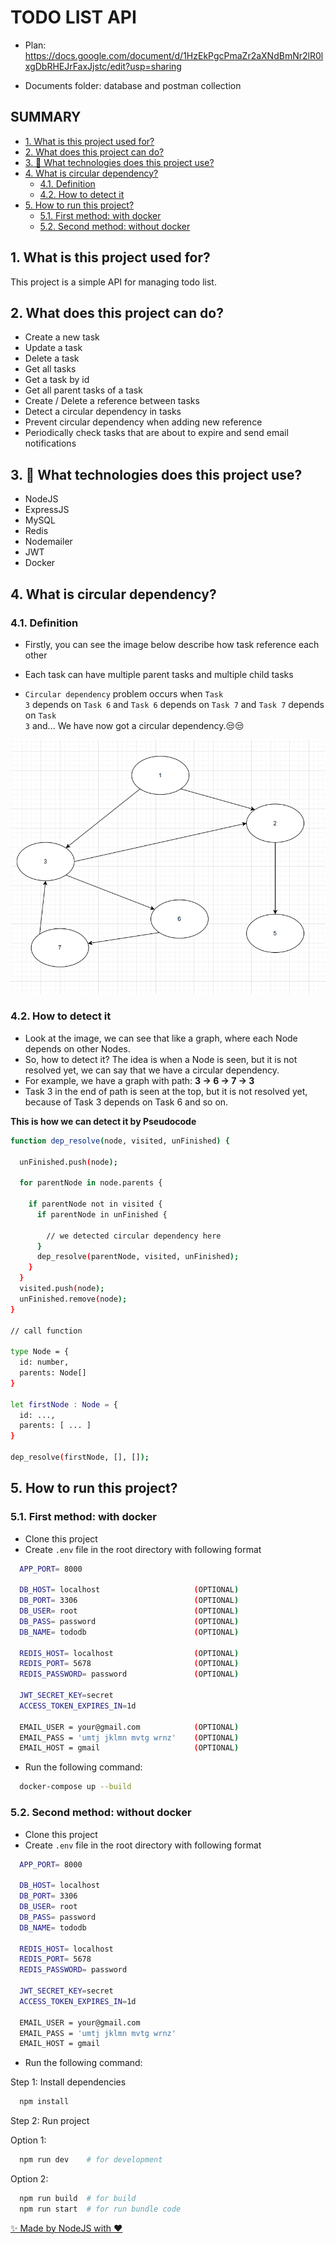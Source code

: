 # TODO LIST API

- Plan: https://docs.google.com/document/d/1HzEkPgcPmaZr2aXNdBmNr2lR0lxgDbRHEJrFaxJjstc/edit?usp=sharing

- Documents folder: database and postman collection

## SUMMARY

- [1. What is this project used for?](#1-what-is-this-project-used-for)
- [2. What does this project can do?](#2-what-does-this-project-can-do)
- [3. 🚀 What technologies does this project use?](#3-what-technologies-does-this-project-use)
- [4. What is circular dependency?](#4-what-is-circular-dependency)
  - [4.1. Definition](#41-definition)
  - [4.2. How to detect it](#42-how-to-detect-it)
- [5. How to run this project?](#5-how-to-run-this-project)
  - [5.1. First method: with docker](#51-first-method-with-docker)
  - [5.2. Second method: without docker](#52-second-method-without-docker)

## 1. What is this project used for?

This project is a simple API for managing todo list.

## 2. What does this project can do?

- Create a new task
- Update a task
- Delete a task
- Get all tasks
- Get a task by id
- Get all parent tasks of a task
- Create / Delete a reference between tasks
- Detect a circular dependency in tasks
- Prevent circular dependency when adding new reference
- Periodically check tasks that are about to expire and send email notifications 

## 3. 🚀 What technologies does this project use?

- NodeJS
- ExpressJS
- MySQL
- Redis
- Nodemailer
- JWT
- Docker

## 4. What is circular dependency?

### 4.1. Definition

- Firstly, you can see the image below describe how task reference each other
- Each task can have multiple parent tasks and multiple child tasks

- <code>Circular dependency</code> problem occurs when <code>Task 3</code> depends on <code>Task 6</code> and <code>Task 6</code> depends on <code>Task 7</code> and <code>Task 7</code> depends on <code>Task 3</code> and... We have now got a circular dependency.😒😒

![circular-dependency](./documents//circular_dependency.png)

### 4.2. How to detect it

- Look at the image, we can see that like a graph, where each Node depends on other Nodes.
- So, how to detect it? The idea is when a Node is seen, but it is not resolved yet, we can say that we have a circular dependency.
- For example, we have a graph with path: **3 -> 6 -> 7 -> 3**
- Task 3 in the end of path is seen at the top, but it is not resolved yet, because of Task 3 depends on Task 6 and so on.

**This is how we can detect it by Pseudocode**

```bash
function dep_resolve(node, visited, unFinished) {

  unFinished.push(node);

  for parentNode in node.parents {

    if parentNode not in visited {
      if parentNode in unFinished {

        // we detected circular dependency here
      }
      dep_resolve(parentNode, visited, unFinished);
    }
  }
  visited.push(node);
  unFinished.remove(node);
}

// call function

type Node = {
  id: number,
  parents: Node[]
}

let firstNode : Node = {
  id: ...,
  parents: [ ... ]
}

dep_resolve(firstNode, [], []);
```

## 5. How to run this project?

### 5.1. First method: with docker

- Clone this project
- Create <code>.env</code> file in the root directory with following format

```bash
  APP_PORT= 8000

  DB_HOST= localhost                     (OPTIONAL)
  DB_PORT= 3306                          (OPTIONAL)
  DB_USER= root                          (OPTIONAL)
  DB_PASS= password                      (OPTIONAL)
  DB_NAME= tododb                        (OPTIONAL)

  REDIS_HOST= localhost                  (OPTIONAL)
  REDIS_PORT= 5678                       (OPTIONAL)
  REDIS_PASSWORD= password               (OPTIONAL)

  JWT_SECRET_KEY=secret
  ACCESS_TOKEN_EXPIRES_IN=1d

  EMAIL_USER = your@gmail.com            (OPTIONAL)
  EMAIL_PASS = 'umtj jklmn mvtg wrnz'    (OPTIONAL)
  EMAIL_HOST = gmail                     (OPTIONAL)
```

- Run the following command:

```bash
  docker-compose up --build
```

### 5.2. Second method: without docker

- Clone this project
- Create <code>.env</code> file in the root directory with following format

```bash
  APP_PORT= 8000

  DB_HOST= localhost
  DB_PORT= 3306
  DB_USER= root
  DB_PASS= password
  DB_NAME= tododb

  REDIS_HOST= localhost
  REDIS_PORT= 5678
  REDIS_PASSWORD= password

  JWT_SECRET_KEY=secret
  ACCESS_TOKEN_EXPIRES_IN=1d

  EMAIL_USER = your@gmail.com
  EMAIL_PASS = 'umtj jklmn mvtg wrnz'
  EMAIL_HOST = gmail
```

- Run the following command:

Step 1: Install dependencies

```bash
  npm install
```

Step 2: Run project

Option 1:

```bash
  npm run dev    # for development
```

Option 2:

```bash
  npm run build  # for build
  npm run start  # for run bundle code
```

[✨ Made by NodeJS with ❤️](https://github.com/ngantrandev)
